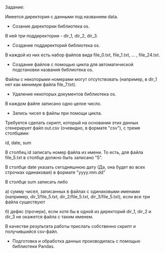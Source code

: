 Задание:

Имеется директория с данными под названием data.
* Созание директории библиотека os.

В ней три поддиректории - dir_1, dir_2, dir_3.
* Создание поддиректорий библиотека os.

В каждой из них есть набор файлов вида file_0.txt, file_1.txt, ... , file_24.txt.
* Создание файлов с помощью цикла для автоматической подстановки названия библиотека os.

Файлы с некоторыми номерами могут отсутствовать (например, в dir_1 нет как минимум файла file_7.txt).
* Удаление некоторых документов библиотека os.

В каждом файле записано одно целое число.
* Запись чисел в файлы при помощи цикла.

Требуется сделать скрипт, который на основании этих данных сгенерирует файл out.csv (очевидно, в формате "csv"), с тремя столбцами:

id, date, sum

В столбец id записать номер файла из имени. То есть, для файла file_5.txt в столбце должно быть записано "5".

В столбце date указать сегодняшнюю дату (Да, она будет во всех строчках одинаковая) в формате "yyyy.mm.dd"

В столбце sum записать либо

а) сумму чисел, записанных в файлах с одинаковыми именами (например, dir_1/file_5.txt, dir_2/file_5.txt, dir_3/file_5.txt), если все три файла существуют

б) дефис (прочерк), если хотя бы в одной из директорий dir_1, dir_2 и dir_3 не окажется файла с таким именем.

В качестве результата работы прислать собственно скрипт и получившийся csv-файл.

* Подготовка и обработка данных производилась с помощью библиотеки Pandas.

